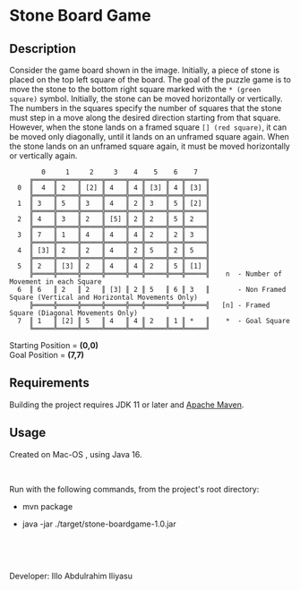 # Stone Board Game

## Description
Consider the game board shown in the image. Initially, a piece of stone is placed on the top left square of the board. 
The goal of the puzzle game is to move the stone to the bottom right square marked with the `* (green square)` symbol. Initially,
the stone can be moved horizontally or vertically.
The numbers in the squares specify the number of squares that the stone must step in a move along the desired direction starting from that square.
However, when the stone lands on a framed square `[] (red square)`, it can be moved only diagonally, until it lands on an unframed square again. 
When the stone lands on an unframed square again, it must be moved horizontally or vertically again.

```text
        0     1     2     3    4    5    6    7
     ╔═════╦═════╦═════╦═════╦═══╦═════╦═══╦═════╗
  0  ║  4  ║ 2   ║ [2] ║ 4   ║ 4 ║ [3] ║ 4 ║ [3] ║
     ╠═════╬═════╬═════╬═════╬═══╬═════╬═══╬═════╣
  1  ║ 3   ║ 5   ║ 3   ║ 4   ║ 2 ║ 3   ║ 5 ║ [2] ║
     ╠═════╬═════╬═════╬═════╬═══╬═════╬═══╬═════╣
  2  ║ 4   ║ 3   ║ 2   ║ [5] ║ 2 ║ 2   ║ 5 ║ 2   ║
     ╠═════╬═════╬═════╬═════╬═══╬═════╬═══╬═════╣
  3  ║ 7   ║ 1   ║ 4   ║ 4   ║ 4 ║ 2   ║ 2 ║ 3   ║
     ╠═════╬═════╬═════╬═════╬═══╬═════╬═══╬═════╣
  4  ║ [3] ║ 2   ║ 2   ║ 4   ║ 2 ║ 5   ║ 2 ║ 5   ║
     ╠═════╬═════╬═════╬═════╬═══╬═════╬═══╬═════╣     
  5  ║ 2   ║ [3] ║ 2   ║ 4   ║ 4 ║ 2   ║ 5 ║ [1] ║     
     ╠═════╬═════╬═════╬═════╬═══╬═════╬═══╬═════╣    n  - Number of Movement in each Square
  6  ║ 6   ║ 2   ║ 2   ║ [3] ║ 2 ║ 5   ║ 6 ║ 3   ║       - Non Framed Square (Vertical and Horizontal Movements Only)
     ╠═════╬═════╬═════╬═════╬═══╬═════╬═══╬═════╣   [n] - Framed Square (Diagonal Movements Only)
  7  ║ 1   ║ [2] ║ 5   ║ 4   ║ 4 ║ 2   ║ 1 ║ *   ║    *  - Goal Square
     ╚═════╩═════╩═════╩═════╩═══╩═════╩═══╩═════╝
```

Starting Position = **(0,0)**\
Goal Position = **(7,7)**

## Requirements
Building the project requires JDK 11 or later and [Apache Maven](https://maven.apache.org/).
## Usage


Created on Mac-OS , using Java 16.

&nbsp;

Run with the following commands, from the project's root directory:

* mvn package

* java -jar ./target/stone-boardgame-1.0.jar

&nbsp;

&nbsp;

Developer:
Illo Abdulrahim Iliyasu